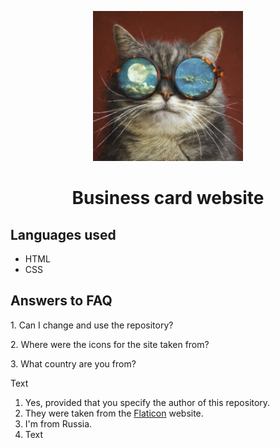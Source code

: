 <p align="center">
<img src="multimedia/photo/ph-1.jpg" width="240px" height="240px"></img>
</p>

<h1 align="center">Business card website</h1>

<h2>Languages used</h2>
<ul>
  <li>HTML</li>
  <li>CSS</li>
</ul>

<h2>Answers to FAQ</h2>
<p>1. Can I change and use the repository?</p>
<p>2. Where were the icons for the site taken from?</p>
<p>3. What country are you from?</p>
<p>Text</p>
<ol>
  <li>Yes, provided that you specify the author of this repository.</li>
  <li>They were taken from the <a href="https://www.flaticon.com/" target="_blank">Flaticon</a> website.</li>
  <li>I'm from Russia.</li>
  <li>Text</li>
</ol>

